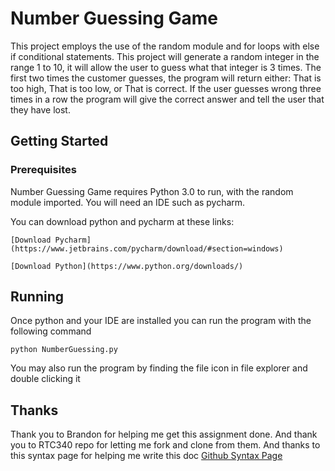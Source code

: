 # Number Guessing Game

This project employs the use of the random module and for loops with else if conditional statements.
This project will generate a random integer in the range 1 to 10, it will allow the user to guess
what that integer is 3 times.  The first two times the customer guesses, the program will return either: 
That is too high, That is too low, or That is correct.  If the user guesses wrong three times in a
row the program will give the correct answer and tell the user that they have lost.

## Getting Started

### Prerequisites

Number Guessing Game requires Python 3.0 to run, with the random module imported.  You will need an IDE such as pycharm.

You can download python and pycharm at these links:
```
[Download Pycharm](https://www.jetbrains.com/pycharm/download/#section=windows)

[Download Python](https://www.python.org/downloads/)
```

## Running
Once python and your IDE are installed you can run the program with the following command

```
python NumberGuessing.py
```

You may also run the program by finding the file icon in file explorer and double clicking it


## Thanks
Thank you to Brandon for helping me get this assignment done. And thank you to RTC340 repo for letting me fork and clone from them.
And thanks to this syntax page for helping me write this doc [Github Syntax Page](https://help.github.com/en/articles/basic-writing-and-formatting-syntax#links)